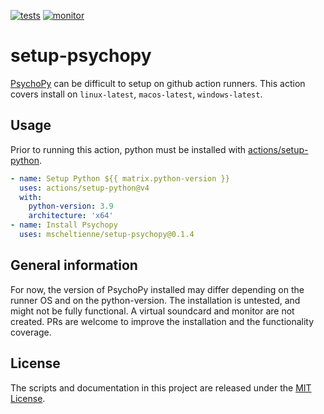[![tests](https://github.com/mscheltienne/setup-psychopy/actions/workflows/test.yml/badge.svg?branch=main)](https://github.com/mscheltienne/setup-psychopy/actions/workflows/test.yml)
[![monitor](https://github.com/mscheltienne/setup-psychopy/actions/workflows/monitor.yml/badge.svg?branch=main)](https://github.com/mscheltienne/setup-psychopy/actions/workflows/monitor.yml)

# setup-psychopy

[PsychoPy](https://www.psychopy.org/) can be difficult to setup on github action
runners. This action covers install on `linux-latest`, `macos-latest`, `windows-latest`.

## Usage

Prior to running this action, python must be installed with
[actions/setup-python](https://github.com/marketplace/actions/setup-python).

```yaml
- name: Setup Python ${{ matrix.python-version }}
  uses: actions/setup-python@v4
  with:
    python-version: 3.9
    architecture: 'x64'
- name: Install Psychopy
  uses: mscheltienne/setup-psychopy@0.1.4
```

## General information

For now, the version of PsychoPy installed may differ depending on the runner OS and on
the python-version. The installation is untested, and might not be fully functional. A
virtual soundcard and monitor are not created. PRs are welcome to improve the
installation and the functionality coverage.

## License

The scripts and documentation in this project are released under the
[MIT License](LICENSE).
